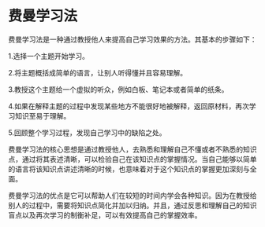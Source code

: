 # 费曼学习法

费曼学习法是一种通过教授他人来提高自己学习效果的方法。其基本的步骤如下：

1.选择一个主题开始学习。

2.将主题概括成简单的语言，让别人听得懂并且容易理解。

3.教授这个主题给一个虚拟的听众，例如白板、笔记本或者简单的纸条。

4.如果在解释主题的过程中发现某些地方不能很好地被解释，返回原材料，再次学习知识至易于理解。

5.回顾整个学习过程，发现自己学习中的缺陷之处。

费曼学习法的核心思想是通过教授他人，去熟悉和理解自己不懂或者不熟悉的知识点，通过将其表述清晰，可以检验自己在该知识点的掌握情况。当自己能够以简单的语言将该知识点讲述清晰的时候，也意味着对于这个知识点的掌握更加深刻与全面。

费曼学习法的优点是它可以帮助人们在较短的时间内学会各种知识。因为在教授给别人的过程中，需要将知识点简化并加以归纳。并且，通过反思和理解自己的知识盲点以及再次学习的制衡补足，可以有效提高自己的掌握效率。

